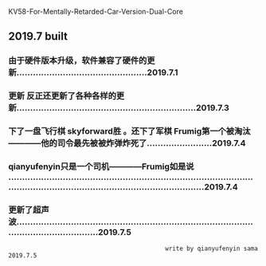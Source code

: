 KV58-For-Mentally-Retarded-Car-Version-Dual-Core
## 2019.7 built
### 由于硬件版本升级，软件兼容了硬件的更新…………………………………………2019.7.1
### 更新 反正还更新了各种各样的更新…………………………………………………………2019.7.3
### 下了一盘飞行棋 skyforward胜  。还下了军棋 Frumig第一个被淘汰————他的司令最先被被炸弹炸死了……………………2019.7.4
### qianyufenyin只是一个司机————Frumig如是说 ………………………………………………………………………………………………………………………………………………2019.7.4
### 更新了超声波…………………………………………………………………………………………………………2019.7.5

                                                write by qianyufenyin sama    2019.7.5
